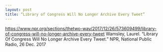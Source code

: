 ```yaml
---
layout: post
title: “Library of Congress Will No Longer Archive Every Tweet”
---
```


https://www.npr.org/sections/thetwo-way/2017/12/26/573609499/library-of-congress-will-no-longer-archive-every-tweet
Wamsley, Laurel. “Library Of Congress Will No Longer Archive Every Tweet.” NPR, National Public Radio, 26 Dec. 2017
